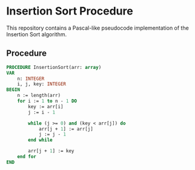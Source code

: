 # Insertion Sort Procedure

This repository contains a Pascal-like pseudocode implementation of the Insertion Sort algorithm.

## Procedure

```pascal
PROCEDURE InsertionSort(arr: array)
VAR
    n: INTEGER
    i, j, key: INTEGER
BEGIN
    n := length(arr)
    for i := 1 to n - 1 DO
        key := arr[i]
        j := i - 1

        while (j >= 0) and (key < arr[j]) do
            arr[j + 1] := arr[j]
            j := j - 1
        end while

        arr[j + 1] := key
    end for
END
```

